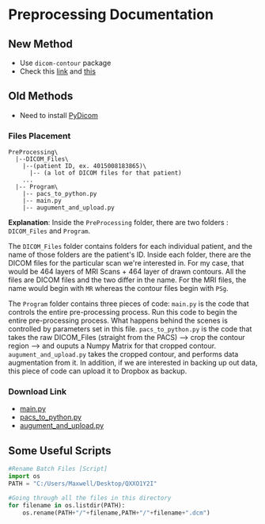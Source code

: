 # Preprocessing Documentation

## New Method
 * Use `dicom-contour` package
 * Check this [link](https://medium.com/@keremturgutlu/debut-dicom-contour-9ce74326bdbe) and [this](https://github.com/KeremTurgutlu/dicom-contour)



## Old Methods
  * Need to install [PyDicom](https://pydicom.github.io/pydicom/stable/index.html)
  
  ### Files Placement
  ~~~
  PreProcessing\
    |--DICOM_Files\
      |--(patient ID, ex. 4015008183865)\
        |-- (a lot of DICOM files for that patient)
      ...
    |-- Program\
      |-- pacs_to_python.py
      |-- main.py
      |-- augument_and_upload.py
  ~~~
  
  **Explanation**: 
Inside the `PreProcessing` folder, there are two folders : `DICOM_Files` and `Program`. 

The `DICOM_Files` folder contains folders for each individual patient, and the name of those folders are the patient's ID. Inside each folder, there are the DICOM files for the particular scan we're interested in. For my case, that would be 464 layers of MRI Scans + 464 layer of drawn contours. All the files are DICOM files and the two differ in the name. For the MRI files, the name would begin with `MR` whereas the contour files begin with `PSg`. 

The `Program` folder contains three pieces of code:
 `main.py` is the code that controls the entire pre-processing process. Run this code to begin the entire pre-processing process. What happens behind the scenes is controlled by parameters set in this file.
 `pacs_to_python.py` is the code that takes the raw DICOM_Files (straight from the PACS) --> crop the contour region --> and ouputs a Numpy Matrix for that cropped contour.
 `augument_and_upload.py` takes the cropped contour, and performs data augmentation from it. In addition, if we are interested in backing up out data, this piece of code can upload it to Dropbox as backup. 
 
 ### Download Link
  * [main.py](https://mxtsai.github.io/bd2486d6f8d350c74adadff462efdb024f114f15/ResearchFiles/Preprocessing/main.py) 
  * [pacs_to_python.py](https://mxtsai.github.io/bd2486d6f8d350c74adadff462efdb024f114f15/ResearchFiles/Preprocessing/pacs_to_python.py) 
  * [augument_and_upload.py](https://mxtsai.github.io/bd2486d6f8d350c74adadff462efdb024f114f15/ResearchFiles/Preprocessing/augument_and_upload.py)  
 
 
 ## Some Useful Scripts
```python
#Rename Batch Files [Script]
import os
PATH = "C:/Users/Maxwell/Desktop/QXXO1Y2I"

#Going through all the files in this directory
for filename in os.listdir(PATH):
	os.rename(PATH+"/"+filename,PATH+"/"+filename+".dcm")
 ```
  
